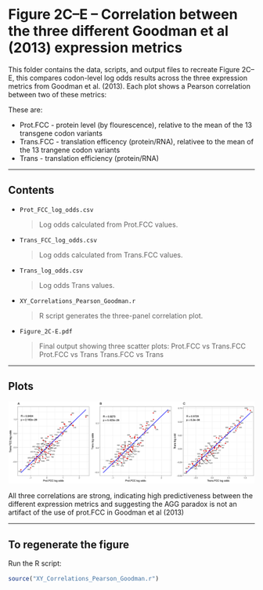 # Figure 2C–E – Correlation between the three different Goodman et al (2013) expression metrics

This folder contains the data, scripts, and output files to recreate Figure 2C–E, this compares codon-level log odds results across the three expression metrics from Goodman et al. (2013). Each plot shows a Pearson correlation between two of these metrics:

These are:
- Prot.FCC - protein level (by flourescence), relative to the mean of the 13 transgene codon variants
- Trans.FCC - translation efficency (protein/RNA), relativee to the mean of the 13 trangene codon variants 
- Trans - translation efficiency (protein/RNA)
---

## Contents

- `Prot_FCC_log_odds.csv`  
  > Log odds calculated from Prot.FCC values.

- `Trans_FCC_log_odds.csv`  
  > Log odds calculated from Trans.FCC values.

- `Trans_log_odds.csv`  
  > Log odds Trans values.

- `XY_Correlations_Pearson_Goodman.r`  
  > R script generates the three-panel correlation plot.

- `Figure_2C-E.pdf`  
  > Final output showing three scatter plots:
    > Prot.FCC vs Trans.FCC
    > Prot.FCC vs Trans
    > Trans.FCC vs Trans

---

## Plots

![Figure 1](Figure_2C-E.png)

All three correlations are strong, indicating high predictiveness between the different expression metrics and suggesting the AGG paradox is not an artifact of the use of prot.FCC in Goodman et al (2013)

---

## To regenerate the figure

Run the R script:

```r
source("XY_Correlations_Pearson_Goodman.r")

